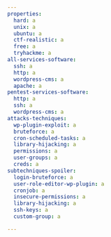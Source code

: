 ```yaml
---
properties:
  hard: a
  unix: a
  ubuntu: a
  ctf-realistic: a
  free: a
  tryhackme: a
all-services-software:
  ssh: a
  http: a
  wordpress-cms: a
  apache: a
pentest-services-software:
  http: a
  ssh: a
  wordpress-cms: a
attacks-techniques:
  wp-plugin-exploit: a
  bruteforce: a
  cron-scheduled-tasks: a
  library-hijacking: a
  permissions: a
  user-groups: a
  creds: a
subtechniques-spoiler:
  login-bruteforce: a
  user-role-editor-wp-plugin: a
  cronjob: a
  insecure-permissions: a
  library-hijacking: a
  ssh-keys: a
  custom-group: a

---
```

